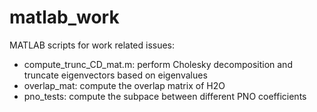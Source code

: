 # matlab_work
MATLAB scripts for work related issues: 
* compute_trunc_CD_mat.m: perform Cholesky decomposition and truncate eigenvectors based on eigenvalues
* overlap_mat: compute the overlap matrix of H2O
* pno_tests: compute the subpace between different PNO coefficients
